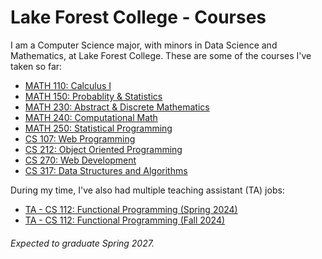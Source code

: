 # Lake Forest College - Courses

I am a Computer Science major, with minors in Data Science and Mathematics, at Lake Forest College. These are some of the courses I've taken so far:

- [MATH 110: Calculus I](https://github.com/SepehrAkbari/LFC-courses/tree/main/MATH-110)
- [MATH 150: Probablity & Statistics](https://github.com/SepehrAkbari/LFC-courses/tree/main/MATH-150)
- [MATH 230: Abstract & Discrete Mathematics](https://github.com/SepehrAkbari/LFC-courses/tree/main/MATH-230)
- [MATH 240: Computational Math](https://github.com/SepehrAkbari/LFC-courses/tree/main/CSCI-240)
- [MATH 250: Statistical Programming](https://github.com/SepehrAkbari/LFC-courses/tree/main/MATH-250)
- [CS 107: Web Programming](https://github.com/SepehrAkbari/LFC-courses/tree/main/CSCI-107)
- [CS 212: Object Oriented Programming](https://github.com/SepehrAkbari/LFC-courses/tree/main/CSCI-212)
- [CS 270: Web Development](https://github.com/SepehrAkbari/LFC-courses/tree/main/CSCI-270)
- [CS 317: Data Structures and Algorithms](https://github.com/SepehrAkbari/LFC-courses/tree/main/CSCI-317)

During my time, I've also had multiple teaching assistant (TA) jobs:

- [TA - CS 112: Functional Programming (Spring 2024)](https://github.com/SepehrAkbari/LFC-courses/tree/main/Teaching%20Assistant/TA-112-Fall2024)
- [TA - CS 112: Functional Programming (Fall 2024)](https://github.com/SepehrAkbari/LFC-courses/tree/main/Teaching%20Assistant/TA-112-Spring2024)

###### Expected to graduate Spring 2027.

